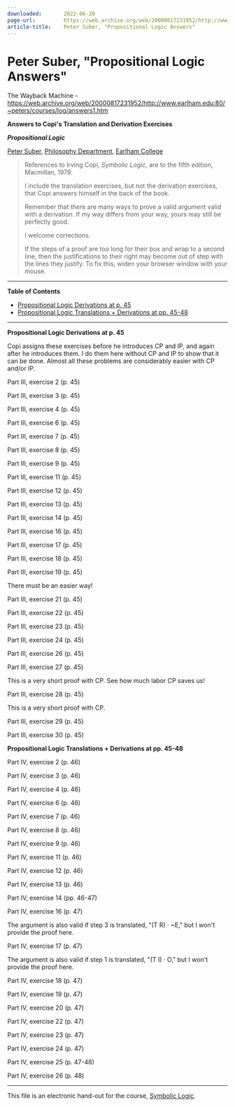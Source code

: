 ```yaml
---
downloaded:       2022-06-20
page-url:         https://web.archive.org/web/20000817231952/http://www.earlham.edu/~peters/courses/log/answers1.htm
article-title:    Peter Suber, "Propositional Logic Answers"
---
```

# Peter Suber, "Propositional Logic Answers"
The Wayback Machine - https://web.archive.org/web/20000817231952/http://www.earlham.edu:80/~peters/courses/log/answers1.htm

**Answers to Copi's Translation and Derivation Exercises**

***Propositional Logic***

[Peter Suber][1], [Philosophy Department][2], [Earlham College][3]

> References to Irving Copi, *Symbolic Logic*, are to the fifth edition, Macmillan, 1979.
> 
> I include the translation exercises, but not the derivation exercises, that Copi answers himself in the back of the book.
> 
> Remember that there are many ways to prove a valid argument valid with a derivation. If my way differs from your way, yours may still be perfectly good.
> 
> I welcome corrections.
> 
> If the steps of a proof are too long for their box and wrap to a second line, then the justifications to their right may become out of step with the lines they justify. To fix this, widen your browser window with your mouse.

---

**Table of Contents**

-   [Propositional Logic Derivations at p. 45][4]
-   [Propositional Logic Translations + Derivations at pp. 45-48][5]

---

**Propositional Logic Derivations at p. 45**

Copi assigns these exercises before he introduces CP and IP, and again after he introduces them. I do them here without CP and IP to show that it can be done. Almost all these problems are considerably easier with CP and/or IP.

Part III, exercise 2 (p. 45)

Part III, exercise 3 (p. 45)

Part III, exercise 4 (p. 45)

Part III, exercise 6 (p. 45)

Part III, exercise 7 (p. 45)

Part III, exercise 8 (p. 45)

Part III, exercise 9 (p. 45)

Part III, exercise 11 (p. 45)

Part III, exercise 12 (p. 45)

Part III, exercise 13 (p. 45)

Part III, exercise 14 (p. 45)

Part III, exercise 16 (p. 45)

Part III, exercise 17 (p. 45)

Part III, exercise 18 (p. 45)

Part III, exercise 19 (p. 45)

There must be an easier way!

Part III, exercise 21 (p. 45)

Part III, exercise 22 (p. 45)

Part III, exercise 23 (p. 45)

Part III, exercise 24 (p. 45)

Part III, exercise 26 (p. 45)

Part III, exercise 27 (p. 45)

This is a very short proof with CP. See how much labor CP saves us!

Part III, exercise 28 (p. 45)

This is a very short proof with CP.

Part III, exercise 29 (p. 45)

Part III, exercise 30 (p. 45)

**Propositional Logic Translations + Derivations at pp. 45-48**

Part IV, exercise 2 (p. 46)

Part IV, exercise 3 (p. 46)

Part IV, exercise 4 (p. 46)

Part IV, exercise 6 (p. 46)

Part IV, exercise 7 (p. 46)

Part IV, exercise 8 (p. 46)

Part IV, exercise 9 (p. 46)

Part IV, exercise 11 (p. 46)

Part IV, exercise 12 (p. 46)

Part IV, exercise 13 (p. 46)

Part IV, exercise 14 (pp. 46-47)

Part IV, exercise 16 (p. 47)

The argument is also valid if step 3 is translated, "(T  R) · ~E," but I won't provide the proof here.

Part IV, exercise 17 (p. 47)

The argument is also valid if step 1 is translated, "(T  I) · O," but I won't provide the proof here.

Part IV, exercise 18 (p. 47)

Part IV, exercise 19 (p. 47)

Part IV, exercise 20 (p. 47)

Part IV, exercise 22 (p. 47)

Part IV, exercise 23 (p. 47)

Part IV, exercise 24 (p. 47)

Part IV, exercise 25 (p. 47-48)

Part IV, exercise 26 (p. 48)

---

This file is an electronic hand-out for the course, [Symbolic Logic][6].

[1]: https://web.archive.org/web/20000817231952/http://www.earlham.edu/~peters/hometoc.htm
[2]: https://web.archive.org/web/20000817231952/http://www.earlham.edu/~phil/index.htm
[3]: https://web.archive.org/web/20000817231952/http://www.earlham.edu/
[4]: https://web.archive.org/web/20000817231952/http://www.earlham.edu/~peters/courses/log/answers1.htm#45
[5]: https://web.archive.org/web/20000817231952/http://www.earlham.edu/~peters/courses/log/answers1.htm#45-48
[6]: https://web.archive.org/web/20000817231952/http://www.earlham.edu/~peters/courses/log/loghome.htm
